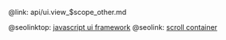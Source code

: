 @link: api/ui.view_$scope_other.md

@seolinktop: [javascript ui framework](https://webix.com)
@seolink: [scroll container](https://webix.com/widget/scrollview/)